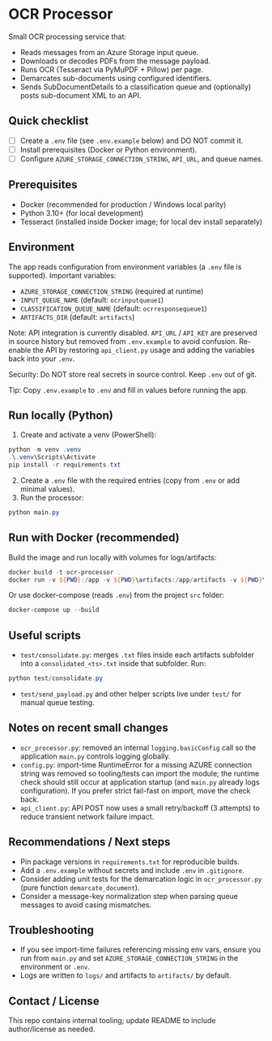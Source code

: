 # OCR Processor

Small OCR processing service that:
- Reads messages from an Azure Storage input queue.
- Downloads or decodes PDFs from the message payload.
- Runs OCR (Tesseract via PyMuPDF + Pillow) per page.
- Demarcates sub-documents using configured identifiers.
- Sends SubDocumentDetails to a classification queue and (optionally) posts sub-document XML to an API.

## Quick checklist
- [ ] Create a `.env` file (see `.env.example` below) and DO NOT commit it.
- [ ] Install prerequisites (Docker or Python environment).
- [ ] Configure `AZURE_STORAGE_CONNECTION_STRING`, `API_URL`, and queue names.

## Prerequisites
- Docker (recommended for production / Windows local parity)
- Python 3.10+ (for local development)
- Tesseract (installed inside Docker image; for local dev install separately)

## Environment
The app reads configuration from environment variables (a `.env` file is supported).
Important variables:
- `AZURE_STORAGE_CONNECTION_STRING` (required at runtime)
- `INPUT_QUEUE_NAME` (default: `ocrinputqueue1`)
- `CLASSIFICATION_QUEUE_NAME` (default: `ocrresponsequeue1`)
- `ARTIFACTS_DIR` (default: `artifacts`)

Note: API integration is currently disabled. `API_URL` / `API_KEY` are preserved in source history but removed from `.env.example` to avoid confusion. Re-enable the API by restoring `api_client.py` usage and adding the variables back into your `.env`.

Security: Do NOT store real secrets in source control. Keep `.env` out of git.

Tip: Copy `.env.example` to `.env` and fill in values before running the app.

## Run locally (Python)
1. Create and activate a venv (PowerShell):

```powershell
python -m venv .venv
.\.venv\Scripts\Activate
pip install -r requirements.txt
```

2. Create a `.env` file with the required entries (copy from `.env` or add minimal values).
3. Run the processor:

```powershell
python main.py
```

## Run with Docker (recommended)
Build the image and run locally with volumes for logs/artifacts:

```powershell
docker build -t ocr-processor .
docker run -v ${PWD}:/app -v ${PWD}\artifacts:/app/artifacts -v ${PWD}\logs:/app/logs -e AZURE_STORAGE_CONNECTION_STRING="<value>" ocr-processor
```

Or use docker-compose (reads `.env`) from the project `src` folder:

```powershell
docker-compose up --build
```

## Useful scripts
- `test/consolidate.py`: merges `.txt` files inside each artifacts subfolder into a `consolidated_<ts>.txt` inside that subfolder. Run:

```powershell
python test/consolidate.py
```

- `test/send_payload.py` and other helper scripts live under `test/` for manual queue testing.

## Notes on recent small changes
- `ocr_processor.py`: removed an internal `logging.basicConfig` call so the application `main.py` controls logging globally.
- `config.py`: import-time RuntimeError for a missing AZURE connection string was removed so tooling/tests can import the module; the runtime check should still occur at application startup (and `main.py` already logs configuration). If you prefer strict fail-fast on import, move the check back.
- `api_client.py`: API POST now uses a small retry/backoff (3 attempts) to reduce transient network failure impact.

## Recommendations / Next steps
- Pin package versions in `requirements.txt` for reproducible builds.
- Add a `.env.example` without secrets and include `.env` in `.gitignore`.
- Consider adding unit tests for the demarcation logic in `ocr_processor.py` (pure function `demarcate_document`).
- Consider a message-key normalization step when parsing queue messages to avoid casing mismatches.

## Troubleshooting
- If you see import-time failures referencing missing env vars, ensure you run from `main.py` and set `AZURE_STORAGE_CONNECTION_STRING` in the environment or `.env`.
- Logs are written to `logs/` and artifacts to `artifacts/` by default.

## Contact / License
This repo contains internal tooling; update README to include author/license as needed.
